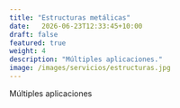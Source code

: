 ```yaml
---
title: "Estructuras metálicas"
date:   2026-06-23T12:33:45+10:00
draft: false
featured: true
weight: 4
description: "Múltiples aplicaciones."
image: /images/servicios/estructuras.jpg
---
```


Múltiples aplicaciones


